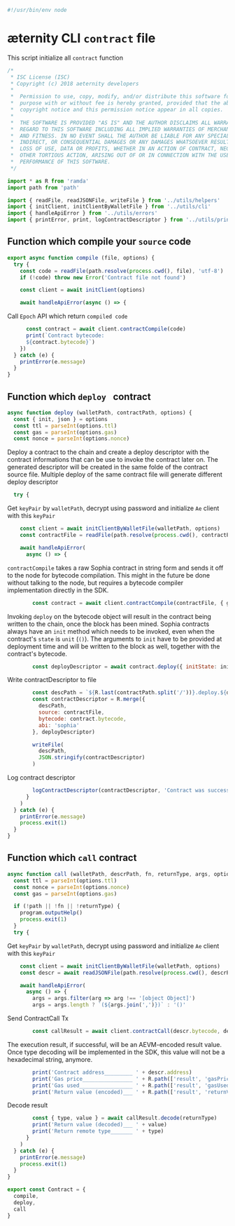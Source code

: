





  

```js
#!/usr/bin/env node

```







# æternity CLI `contract` file

This script initialize all `contract` function


  

```js
/*
 * ISC License (ISC)
 * Copyright (c) 2018 aeternity developers
 *
 *  Permission to use, copy, modify, and/or distribute this software for any
 *  purpose with or without fee is hereby granted, provided that the above
 *  copyright notice and this permission notice appear in all copies.
 *
 *  THE SOFTWARE IS PROVIDED "AS IS" AND THE AUTHOR DISCLAIMS ALL WARRANTIES WITH
 *  REGARD TO THIS SOFTWARE INCLUDING ALL IMPLIED WARRANTIES OF MERCHANTABILITY
 *  AND FITNESS. IN NO EVENT SHALL THE AUTHOR BE LIABLE FOR ANY SPECIAL, DIRECT,
 *  INDIRECT, OR CONSEQUENTIAL DAMAGES OR ANY DAMAGES WHATSOEVER RESULTING FROM
 *  LOSS OF USE, DATA OR PROFITS, WHETHER IN AN ACTION OF CONTRACT, NEGLIGENCE OR
 *  OTHER TORTIOUS ACTION, ARISING OUT OF OR IN CONNECTION WITH THE USE OR
 *  PERFORMANCE OF THIS SOFTWARE.
 */

import * as R from 'ramda'
import path from 'path'

import { readFile, readJSONFile, writeFile } from '../utils/helpers'
import { initClient, initClientByWalletFile } from '../utils/cli'
import { handleApiError } from '../utils/errors'
import { printError, print, logContractDescriptor } from '../utils/print'


```







## Function which compile your `source` code


  

```js
export async function compile (file, options) {
  try {
    const code = readFile(path.resolve(process.cwd(), file), 'utf-8')
    if (!code) throw new Error('Contract file not found')

    const client = await initClient(options)

    await handleApiError(async () => {

```







Call `Epoch` API which return `compiled code`


  

```js
      const contract = await client.contractCompile(code)
      print(`Contract bytecode:
      ${contract.bytecode}`)
    })
  } catch (e) {
    printError(e.message)
  }
}


```







## Function which `deploy ` contract


  

```js
async function deploy (walletPath, contractPath, options) {
  const { init, json } = options
  const ttl = parseInt(options.ttl)
  const gas = parseInt(options.gas)
  const nonce = parseInt(options.nonce)


```







Deploy a contract to the chain and create a deploy descriptor
with the contract informations that can be use to invoke the contract
later on.
  The generated descriptor will be created in the same folde of the contract
source file. Multiple deploy of the same contract file will generate different
deploy descriptor


  

```js
  try {

```







Get `keyPair` by `walletPath`, decrypt using password and initialize `Ae` client with this `keyPair`


  

```js
    const client = await initClientByWalletFile(walletPath, options)
    const contractFile = readFile(path.resolve(process.cwd(), contractPath), 'utf-8')

    await handleApiError(
      async () => {

```







`contractCompile` takes a raw Sophia contract in string form and sends it
off to the node for bytecode compilation. This might in the future be done
without talking to the node, but requires a bytecode compiler
implementation directly in the SDK.


  

```js
        const contract = await client.contractCompile(contractFile, { gas })

```







Invoking `deploy` on the bytecode object will result in the contract
being written to the chain, once the block has been mined.
Sophia contracts always have an `init` method which needs to be invoked,
even when the contract's `state` is `unit` (`()`). The arguments to
`init` have to be provided at deployment time and will be written to the
block as well, together with the contract's bytecode.


  

```js
        const deployDescriptor = await contract.deploy({ initState: init, options: { ttl, gas, nonce } })


```







Write contractDescriptor to file


  

```js
        const descPath = `${R.last(contractPath.split('/'))}.deploy.${deployDescriptor.owner.slice(3)}.json`
        const contractDescriptor = R.merge({
          descPath,
          source: contractFile,
          bytecode: contract.bytecode,
          abi: 'sophia'
        }, deployDescriptor)

        writeFile(
          descPath,
          JSON.stringify(contractDescriptor)
        )


```







Log contract descriptor


  

```js
        logContractDescriptor(contractDescriptor, 'Contract was successfully deployed', json)
      }
    )
  } catch (e) {
    printError(e.message)
    process.exit(1)
  }
}

```







## Function which `call` contract


  

```js
async function call (walletPath, descrPath, fn, returnType, args, options) {
  const ttl = parseInt(options.ttl)
  const nonce = parseInt(options.nonce)
  const gas = parseInt(options.gas)

  if (!path || !fn || !returnType) {
    program.outputHelp()
    process.exit(1)
  }
  try {

```







Get `keyPair` by `walletPath`, decrypt using password and initialize `Ae` client with this `keyPair`


  

```js
    const client = await initClientByWalletFile(walletPath, options)
    const descr = await readJSONFile(path.resolve(process.cwd(), descrPath))

    await handleApiError(
      async () => {
        args = args.filter(arg => arg !== '[object Object]')
        args = args.length ? `(${args.join(',')})` : '()'

```







Send ContractCall Tx


  

```js
        const callResult = await client.contractCall(descr.bytecode, descr.abi || 'sophia', descr.address, fn, { args, options: { ttl, gas, nonce } })

```







The execution result, if successful, will be an AEVM-encoded result
value. Once type decoding will be implemented in the SDK, this value will
not be a hexadecimal string, anymore.


  

```js
        print('Contract address_________ ' + descr.address)
        print('Gas price________________ ' + R.path(['result', 'gasPrice'])(callResult))
        print('Gas used_________________ ' + R.path(['result', 'gasUsed'])(callResult))
        print('Return value (encoded)___ ' + R.path(['result', 'returnValue'])(callResult))

```







Decode result


  

```js
        const { type, value } = await callResult.decode(returnType)
        print('Return value (decoded)___ ' + value)
        print('Return remote type_______ ' + type)
      }
    )
  } catch (e) {
    printError(e.message)
    process.exit(1)
  }
}

export const Contract = {
  compile,
  deploy,
  call
}


```




